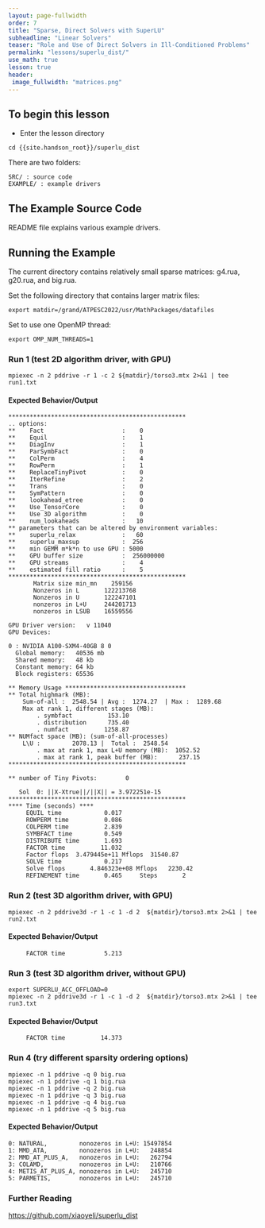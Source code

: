 ```yaml
---
layout: page-fullwidth
order: 7
title: "Sparse, Direct Solvers with SuperLU"
subheadline: "Linear Solvers"
teaser: "Role and Use of Direct Solvers in Ill-Conditioned Problems"
permalink: "lessons/superlu_dist/"
use_math: true
lesson: true
header:
 image_fullwidth: "matrices.png"
---
```


## To begin this lesson

- Enter the lesson directory
```
cd {{site.handson_root}}/superlu_dist
```

There are two folders:
```
SRC/ : source code
EXAMPLE/ : example drivers

```

## The Example Source Code

README file explains various example drivers.

## Running the Example

The current directory contains relatively small sparse matrices: g4.rua, g20.rua, and big.rua.

Set the following directory that contains larger matrix files:
```
export matdir=/grand/ATPESC2022/usr/MathPackages/datafiles
```

Set to use one OpenMP thread:
```
export OMP_NUM_THREADS=1
```

### Run 1 (test 2D algorithm driver, with GPU)
```
mpiexec -n 2 pddrive -r 1 -c 2 ${matdir}/torso3.mtx 2>&1 | tee run1.txt
```

#### Expected Behavior/Output
```
**************************************************
.. options:
**    Fact                      :    0
**    Equil                     :    1
**    DiagInv                   :    1
**    ParSymbFact               :    0
**    ColPerm                   :    4
**    RowPerm                   :    1
**    ReplaceTinyPivot          :    0
**    IterRefine                :    2
**    Trans                     :    0
**    SymPattern                :    0
**    lookahead_etree           :    0
**    Use_TensorCore            :    0
**    Use 3D algorithm          :    0
**    num_lookaheads            :   10
** parameters that can be altered by environment variables:
**    superlu_relax             :   60
**    superlu_maxsup            :  256
**    min GEMM m*k*n to use GPU : 5000
**    GPU buffer size           :  256000000
**    GPU streams               :    4
**    estimated fill ratio      :    5
**************************************************
       Matrix size min_mn    259156
       Nonzeros in L       122213768
       Nonzeros in U       122247101
       nonzeros in L+U     244201713
       nonzeros in LSUB    16559556

GPU Driver version:   v 11040
GPU Devices:

0 : NVIDIA A100-SXM4-40GB 8 0
  Global memory:   40536 mb
  Shared memory:   48 kb
  Constant memory: 64 kb
  Block registers: 65536
	
** Memory Usage **********************************
** Total highmark (MB):
    Sum-of-all :  2548.54 | Avg :  1274.27  | Max :  1289.68
    Max at rank 1, different stages (MB):
        . symbfact          153.10
        . distribution      735.40
      	. numfact          1258.87
** NUMfact space (MB): (sum-of-all-processes)
    L\U :         2078.13 |  Total :  2548.54
    	. max at rank 1, max L+U memory (MB):  1052.52
        . max at rank 1, peak buffer (MB):      237.15
**************************************************

** number of Tiny Pivots:        0

   Sol  0: ||X-Xtrue||/||X|| = 3.972251e-15
**************************************************
**** Time (seconds) ****
     EQUIL time            0.017
     ROWPERM time          0.086
     COLPERM time          2.839
     SYMBFACT time         0.549
     DISTRIBUTE time       1.693
     FACTOR time          11.032
     Factor flops  3.479445e+11	Mflops	31540.87
     SOLVE time            0.217
     Solve flops	   4.846323e+08	Mflops	 2230.42
     REFINEMENT time       0.465	 Steps       2
```

### Run 2 (test 3D algorithm driver, with GPU)
```
mpiexec -n 2 pddrive3d -r 1 -c 1 -d 2  ${matdir}/torso3.mtx 2>&1 | tee run2.txt
```

#### Expected Behavior/Output
```
     FACTOR time           5.213
```

### Run 3 (test 3D algorithm driver, without GPU)
```
export SUPERLU_ACC_OFFLOAD=0
mpiexec -n 2 pddrive3d -r 1 -c 1 -d 2  ${matdir}/torso3.mtx 2>&1 | tee run3.txt
```

#### Expected Behavior/Output
```
     FACTOR time          14.373
```

### Run 4 (try different sparsity ordering options)
```
mpiexec -n 1 pddrive -q 0 big.rua
mpiexec -n 1 pddrive -q 1 big.rua
mpiexec -n 1 pddrive -q 2 big.rua
mpiexec -n 1 pddrive -q 3 big.rua
mpiexec -n 1 pddrive -q 4 big.rua
mpiexec -n 1 pddrive -q 5 big.rua
```
#### Expected Behavior/Output
```
0: NATURAL,         nonozeros in L+U: 15497854
1: MMD_ATA,         nonozeros in L+U:   248854
2: MMD_AT_PLUS_A,   nonozeros in L+U:   262794
3: COLAMD,          nonozeros in L+U:   210766
4: METIS_AT_PLUS_A, nonozeros in L+U:   245710
5: PARMETIS,        nonozeros in L+U:   245710
```

### Further Reading

https://github.com/xiaoyeli/superlu_dist
